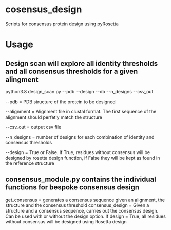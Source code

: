 # cosensus_design
Scripts for consensus protein design using pyRosetta

# Usage

## Design scan will explore all identity thresholds and all consensus thresholds for a given alingment

python3.8 design_scan.py --pdb  --design  --db  --n_designs --csv_out 


--pdb = PDB structure of the protein to be designed

--alignment = Alignment file in clustal format. The first sequence of the alignment should perfetly match the structure

--csv_out = output csv file

--n_designs = number of designs for each combination of identity and consensus thresholds

--design = True or False. If True, residues without consensus will be designed by rosetta design function, if False they will be kept as found in the reference structure

## consensus_module.py contains the individual functions for bespoke consensus design

get_consensus = generates a consensus sequence given an alignment, the structure and the consensus threshold
consensus_design = Given a structure and a consensus sequence, carries out the consensus design. Can be used with or without the design option. If design = True, all residues without consensus will be designed using Rosetta design


